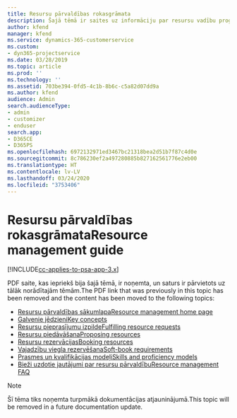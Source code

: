 ```yaml
---
title: Resursu pārvaldības rokasgrāmata
description: Šajā tēmā ir saites uz informāciju par resursu vadību programmā Project Service Automation.
author: kfend
manager: kfend
ms.service: dynamics-365-customerservice
ms.custom:
- dyn365-projectservice
ms.date: 03/28/2019
ms.topic: article
ms.prod: ''
ms.technology: ''
ms.assetid: 703be394-0fd5-4c1b-8b6c-c5a82d07dd9a
ms.author: kfend
audience: Admin
search.audienceType:
- admin
- customizer
- enduser
search.app:
- D365CE
- D365PS
ms.openlocfilehash: 6972132971ed3467bc21318bea2d51b7f87c4d0e
ms.sourcegitcommit: 8c786230ef2a497280885b827162561776e2eb00
ms.translationtype: HT
ms.contentlocale: lv-LV
ms.lasthandoff: 03/24/2020
ms.locfileid: "3753406"
---
```

# <a name="resource-management-guide"></a><span data-ttu-id="7832f-103">Resursu pārvaldības rokasgrāmata</span><span class="sxs-lookup"><span data-stu-id="7832f-103">Resource management guide</span></span>

[!INCLUDE[cc-applies-to-psa-app-3.x](../../includes/cc-applies-to-psa-app-3x.md)]

<span data-ttu-id="7832f-104">PDF saite, kas iepriekš bija šajā tēmā, ir noņemta, un saturs ir pārvietots uz tālāk norādītajām tēmām.</span><span class="sxs-lookup"><span data-stu-id="7832f-104">The PDF link that was previously in this topic has been removed and the content has been moved to the following topics:</span></span>

- [<span data-ttu-id="7832f-105">Resursu pārvaldības sākumlapa</span><span class="sxs-lookup"><span data-stu-id="7832f-105">Resource management home page</span></span>](../resource-management-home-page.md)
- [<span data-ttu-id="7832f-106">Galvenie jēdzieni</span><span class="sxs-lookup"><span data-stu-id="7832f-106">Key concepts</span></span>](../reports-key-concepts.md)
- [<span data-ttu-id="7832f-107">Resursu pieprasījumu izpilde</span><span class="sxs-lookup"><span data-stu-id="7832f-107">Fulfilling resource requests</span></span>](../resource-management-fulfill-requests.md)
- [<span data-ttu-id="7832f-108">Resursu piedāvāšana</span><span class="sxs-lookup"><span data-stu-id="7832f-108">Proposing resources</span></span>](../resource-management-propose-resources.md)
- [<span data-ttu-id="7832f-109">Resursu rezervācijas</span><span class="sxs-lookup"><span data-stu-id="7832f-109">Booking resources</span></span>](../resource-management-book-resources-scheduleboard.md)
- [<span data-ttu-id="7832f-110">Vajadzību viegla rezervēšana</span><span class="sxs-lookup"><span data-stu-id="7832f-110">Soft-book requirements</span></span>](../resource-management-softbook-requirements.md)
- [<span data-ttu-id="7832f-111">Prasmes un kvalifikācijas modeļi</span><span class="sxs-lookup"><span data-stu-id="7832f-111">Skills and proficiency models</span></span>](../resource-management-skills-proficiency.md)
- [<span data-ttu-id="7832f-112">Bieži uzdotie jautājumi par resursu pārvaldību</span><span class="sxs-lookup"><span data-stu-id="7832f-112">Resource management FAQ</span></span>](../resource-management-faq.md)

> [!NOTE]
> <span data-ttu-id="7832f-113">Šī tēma tiks noņemta turpmākā dokumentācijas atjauninājumā.</span><span class="sxs-lookup"><span data-stu-id="7832f-113">This topic will be removed in a future documentation update.</span></span> 
